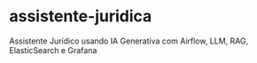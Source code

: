 # assistente-juridica
Assistente Jurídico usando IA Generativa com Airflow, LLM, RAG, ElasticSearch e Grafana
